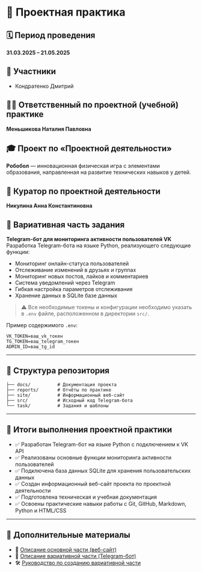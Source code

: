 
# 📘 Проектная практика

## 🗓 Период проведения  
**31.03.2025 – 21.05.2025**

## 👥 Участники  
- Кондратенко Дмитрий

## 👩‍🏫 Ответственный по проектной (учебной) практике  
**Меньшикова Наталия Павловна**

## 🎓 Проект по «Проектной деятельности»  
**Робобол** — инновационная физическая игра с элементами образования, направленная на развитие технических навыков у детей.

## 🧭 Куратор по проектной деятельности  
**Никулина Анна Константиновна**

## 🧩 Вариативная часть задания  
**Telegram-бот для мониторинга активности пользователей VK**  
Разработка Telegram-бота на языке Python, реализующего следующие функции:

- Мониторинг онлайн-статуса пользователей
- Отслеживание изменений в друзьях и группах
- Мониторинг новых постов, лайков и комментариев
- Система уведомлений через Telegram
- Гибкая настройка параметров отслеживания
- Хранение данных в SQLite базе данных

> ⚠️ Все необходимые токены и конфигурации необходимо указать в `.env` файле, расположенном в директории `src/`.

Пример содержимого `.env`:
```
VK_TOKEN=ваш_vk_токен
TG_TOKEN=ваш_telegram_токен
ADMIN_ID=ваш_tg_id
```

---

## 📁 Структура репозитория

```
├── docs/          # Документация проекта
├── reports/       # Отчёты по практике
├── site/          # Информационный веб-сайт
├── src/           # Исходный код Telegram-бота
└── task/          # Задания и шаблоны
```

---

## 📌 Итоги выполнения проектной практики

- ✅ Разработан Telegram-бот на языке Python с подключением к VK API
- ✅ Реализованы основные функции мониторинга активности пользователей
- ✅ Подключена база данных SQLite для хранения пользовательских данных
- ✅ Создан информационный веб-сайт проекта по проектной деятельности
- ✅ Подготовлена техническая и учебная документация
- ✅ Освоены практические навыки работы с Git, GitHub, Markdown, Python и HTML/CSS

---

## 📎 Дополнительные материалы

- 📄 [Описание основной части (веб-сайт)](site/README.md)  
- 🤖 [Описание вариативной части (Telegram-бот)](src/README.md)  
- 🛠️ [Руководство по созданию вариативной части](src/vk_bot_guide.md)

